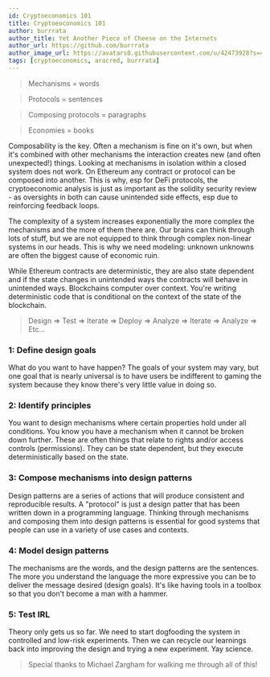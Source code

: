 ```yaml
---
id: Cryptoeconomics 101 
title: Cryptoeoconomics 101 
author: burrrata
author_title: Yet Another Piece of Cheese on the Internets
author_url: https://github.com/burrrata
author_image_url: https://avatars0.githubusercontent.com/u/42473928?s=460&u=5c30827a25c0658dc276db71fe05ec92d8395cde&v=4  
tags: [cryptoeconomics, aracred, burrrata]
---
```


> Mechanisms = words

> Protocols = sentences

> Composing protocols = paragraphs

> Economies = books

Composability is the key. Often a mechanism is fine on it's own, but when it's combined with other mechanisms the interaction creates new (and often unexpected!) things. Looking at mechanisms in isolation within a closed system does not work. On Ethereum any contract or protocol can be composed into another. This is why, esp for DeFi protocols, the cryptoeconomic analysis is just as important as the solidity security review - as oversights in both can cause unintended side effects, esp due to reinforcing feedback loops.

The complexity of a system increases exponentially the more complex the mechanisms and the more of them there are. Our brains can think through lots of stuff, but we are not equipped to think through complex non-linear systems in our heads. This is why we need modeling: unknown unknowns are often the biggest cause of economic ruin.

While Ethereum contracts are deterministic, they are also state dependent and if the state changes in unintended ways the contracts will behave in unintended ways. Blockchains computer over context. You're writing deterministic code that is conditional on the context of the state of the blockchain.

> Design ⇒ Test ⇒ Iterate ⇒ Deploy ⇒ Analyze ⇒ Iterate ⇒ Analyze ⇒ Etc...

### 1: Define design goals

What do you want to have happen? The goals of your system may vary, but one goal that is nearly universal is to have users be indifferent to gaming the system because they know there's very little value in doing so.

### 2: Identify principles

You want to design mechanisms where certain properties hold under all conditions. You know you have a mechanism when it cannot be broken down further. These are often things that relate to rights and/or access controls (permissions). They can be state dependent, but they execute deterministically based on the state.

### 3: Compose mechanisms into design patterns

Design patterns are a series of actions that will produce consistent and reproducible results. A "protocol" is just a design patter that has been written down in a programming language. Thinking through mechanisms and composing them into design patterns is essential for good systems that people can use in a variety of use cases and contexts.

### 4: Model design patterns

The mechanisms are the words, and the design patterns are the sentences. The more you understand the language the more expressive you can be to deliver the message desired (design goals). It's like having tools in a toolbox so that you don't become a man with a hammer. 

### 5: Test IRL

Theory only gets us so far. We need to start dogfooding the system in controlled and low-risk experiments. Then we can recycle our learnings back into improving the design and trying a new experiment. Yay science.

> Special thanks to Michael Zargham for walking me through all of this!